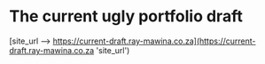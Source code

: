 # The current ugly portfolio draft 
[site_url --> https://current-draft.ray-mawina.co.za](https://current-draft.ray-mawina.co.za 'site_url')